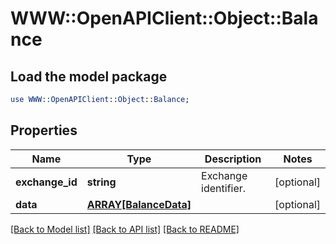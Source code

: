 # WWW::OpenAPIClient::Object::Balance

## Load the model package
```perl
use WWW::OpenAPIClient::Object::Balance;
```

## Properties
Name | Type | Description | Notes
------------ | ------------- | ------------- | -------------
**exchange_id** | **string** | Exchange identifier. | [optional] 
**data** | [**ARRAY[BalanceData]**](BalanceData.md) |  | [optional] 

[[Back to Model list]](../README.md#documentation-for-models) [[Back to API list]](../README.md#documentation-for-api-endpoints) [[Back to README]](../README.md)


